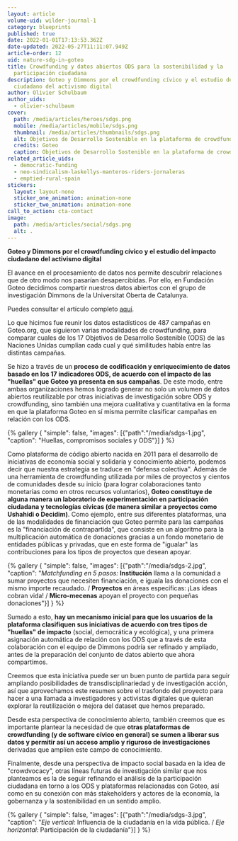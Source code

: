 ```yaml
---
layout: article
volume-uid: wilder-journal-1
category: blueprints
published: true
date: 2022-01-01T17:13:53.362Z
date-updated: 2022-05-27T11:11:07.949Z
article-order: 12
uid: nature-sdg-in-goteo
title: Crowdfunding y datos abiertos ODS para la sostenibilidad y la
  participación ciudadana
description: Goteo y Dimmons por el crowdfunding cívico y el estudio del impacto
  ciudadano del activismo digital
author: Olivier Schulbaum
author_uids:
  - olivier-schulbaum
cover:
  path: /media/articles/heroes/sdgs.png
  mobile: /media/articles/mobile/sdgs.png
  thumbnail: /media/articles/thumbnails/sdgs.png
  alt: Objetivos de Desarrollo Sostenible en la plataforma de crowdfunding Goteo
  credits: Goteo
  caption: Objetivos de Desarrollo Sostenible en la plataforma de crowdfunding Goteo
related_article_uids:
  - democratic-funding
  - neo-sindicalism-laskellys-manteros-riders-jornaleras
  - emptied-rural-spain
stickers:
  layout: layout-none
  sticker_one_animation: animation-none
  sticker_two_animation: animation-none
call_to_action: cta-contact
image:
  path: /media/articles/social/sdgs.png
  alt: .
---
```

**Goteo y Dimmons por el crowdfunding cívico y el estudio del impacto ciudadano del activismo digital**

El avance en el procesamiento de datos nos permite descubrir relaciones que de otro modo nos pasarían desapercibidas. Por ello, en Fundación Goteo decidimos compartir nuestros datos abiertos con el grupo de investigación Dimmons de la Universitat Oberta de Catalunya.

Puedes consultar el artículo completo [aquí](https://www.nature.com/articles/s41597-020-0472-0?utm_source=twitter&utm_medium=social&utm_content=organic&utm_campaign=SCDT_4_DL01_GL_TWITTER&utm_campaign=SciData_&utm_source=twitter&utm_content=organic&utm_medium=social&sf233291471=1).

Lo que hicimos fue reunir los datos estadísticos de 487 campañas en Goteo.org, que siguieron varias modalidades de crowdfunding, para comparar cuales de los 17 Objetivos de Desarrollo Sostenible (ODS) de las Naciones Unidas cumplían cada cual y qué similitudes había entre las distintas campañas.

Se hizo a través de un **proceso de codificación y enriquecimiento de datos basado en los 17 indicadores ODS, de acuerdo con el impacto de las "huellas" que Goteo ya presenta en sus campañas**. De este modo, entre ambas organizaciones hemos logrado generar no solo un volumen de datos abiertos reutilizable por otras iniciativas de investigación sobre ODS y crowdfunding, sino también una mejora cualitativa y cuantitativa en la forma en que la plataforma Goteo en sí misma permite clasificar campañas en relación con los ODS.

{% gallery { "simple": false, "images": [{"path":"/media/sdgs-1.jpg", "caption": "Huellas, compromisos sociales y ODS"}] } %}

Como plataforma de código abierto nacida en 2011 para el desarrollo de iniciativas de economía social y solidaria y conocimiento abierto, podemos decir que nuestra estrategia se traduce en "defensa colectiva". Además de una herramienta de crowdfunding utilizada por miles de proyectos y cientos de comunidades desde su inicio (para lograr colaboraciones tanto monetarias como en otros recursos voluntarios), **Goteo constituye de alguna manera un laboratorio de experimentación en participación ciudadana y tecnologías cívicas (de manera similar a proyectos como Ushahidi o Decidim)**. Como ejemplo, entre sus diferentes plataformas, una de las modalidades de financiación que Goteo permite para las campañas es la "financiación de contrapartida", que consiste en un algoritmo para la multiplicación automática de donaciones gracias a un fondo monetario de entidades públicas y privadas, que en este forma de "igualar" las contribuciones para los tipos de proyectos que desean apoyar.

{% gallery { "simple": false, "images": [{"path":"/media/sdgs-2.jpg", "caption": "*Matchfunding en 5 pasos:* **Institución** llama a la comunidad a sumar proyectos que necesiten financiación, e iguala las donaciones con el mismo importe recaudado. / **Proyectos** en áreas específicas: ¡Las ideas cobran vida! / **Micro-mecenas** apoyan el proyecto con pequeñas donaciones"}] } %}

Sumado a esto, **hay un mecanismo inicial para que los usuarios de la plataforma clasifiquen sus iniciativas de acuerdo con tres tipos de "huellas" de impacto** (social, democrática y ecológica), y una primera asignación automática de relación con los ODS que a través de esta colaboración con el equipo de Dimmons podría ser refinado y ampliado, antes de la preparación del conjunto de datos abierto que ahora compartimos.

Creemos que esta iniciativa puede ser un buen punto de partida para seguir ampliando posibilidades de transdisciplinariedad y de investigación acción, así que aprovechamos este resumen sobre el trasfondo del proyecto para hacer a una llamada a investigadores y activistas digitales que quieran explorar la reutilización o mejora del dataset que hemos preparado.

Desde esta perspectiva de conocimiento abierto, también creemos que es importante plantear la necesidad de que **otras plataformas de crowdfunding (y de software cívico en general) se sumen a liberar sus datos y permitir así un acceso amplio y riguroso de investigaciones** derivadas que amplíen este campo de conocimiento.

Finalmente, desde una perspectiva de impacto social basada en la idea de "crowdvocacy", otras líneas futuras de investigación similar que nos planteamos es la de seguir refinando el análisis de la participación ciudadana en torno a los ODS y plataformas relacionadas con Goteo, así como en su conexión con más stakeholders y actores de la economía, la gobernanza y la sostenibilidad en un sentido amplio.

{% gallery { "simple": false, "images": [{"path":"/media/sdgs-3.jpg", "caption": "*Eje vertical:* Influencia de la ciudadanía en la vida pública. / *Eje horizontal:* Participación de la ciudadanía"}] } %}